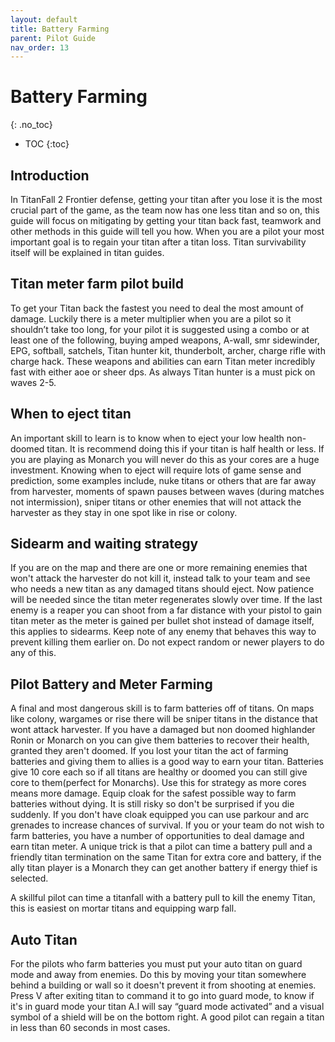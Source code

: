```yaml
---
layout: default
title: Battery Farming
parent: Pilot Guide
nav_order: 13
---
```


# Battery Farming
{: .no_toc}

- TOC
{:toc}

## Introduction

In TitanFall 2 Frontier defense, getting your titan after you lose it is the most crucial part of the game, as the team now has one less titan and so on, this guide will focus on mitigating by getting your titan back fast, teamwork and other methods in this guide will tell you how. When you are a pilot your most important goal is to regain your titan after a titan loss. Titan survivability itself will be explained in titan guides.

## Titan meter farm pilot build

To get your Titan back the fastest you need to deal the most amount of damage. Luckily there is a meter multiplier when you are a pilot so it shouldn’t take too long, for your pilot it is suggested using a combo or at least one of the following, buying amped weapons, A-wall, smr sidewinder, EPG, softball, satchels, Titan hunter kit, thunderbolt, archer, charge rifle with charge hack. These weapons and abilities can earn Titan meter incredibly fast with either aoe or sheer dps. As always Titan hunter is a must pick on waves 2-5.

## When to eject titan

An important skill to learn is to know when to eject your low health non-doomed titan. It is recommend doing this if your titan is half health or less. If you are playing as Monarch you will never do this as your cores are a huge investment. Knowing when to eject will require lots of game sense and prediction, some examples include, nuke titans or others that are far away from harvester, moments of spawn pauses between waves (during matches not intermission), sniper titans or other enemies that will not attack the harvester as they stay in one spot like in rise or colony.

## Sidearm and waiting strategy

If you are on the map and there are one or more remaining enemies that won't attack the harvester do not kill it, instead talk to your team and see who needs a new titan as any damaged titans should eject. Now patience will be needed since the titan meter regenerates slowly over time. If the last enemy is a reaper you can shoot from a far distance with your pistol to gain titan meter as the meter is gained per bullet shot instead of damage itself, this applies to sidearms. Keep note of any enemy that behaves this way to prevent killing them earlier on. Do not expect random or newer players to do any of this.

## Pilot Battery and Meter Farming

A final and most dangerous skill is to farm batteries off of titans. On maps like colony, wargames or rise there will be sniper titans in the distance that wont attack harvester. If you have a damaged but non doomed highlander Ronin or Monarch on you can give them batteries to recover their health, granted they aren't doomed. If you lost your titan the act of farming batteries and giving them to allies is a good way to earn your titan. Batteries give 10 core each so if all titans are healthy or doomed you can still give core to them(perfect for Monarchs). Use this for strategy as more cores means more damage. Equip cloak for the safest possible way to farm batteries without dying. It is still risky so don't be surprised if you die suddenly. If you don't have cloak equipped you can use parkour and arc grenades to increase chances of survival. If you or your team do not wish to farm batteries, you have a number of opportunities to deal damage and earn titan meter. A unique trick is that a pilot can time a battery pull and a friendly titan termination on the same Titan for extra core and battery, if the ally titan player is a Monarch they can get another battery if energy thief is selected.

A skillful pilot can time a titanfall with a battery pull to kill the enemy Titan, this is easiest on mortar titans and equipping warp fall.

## Auto Titan

For the pilots who farm batteries you must put your auto titan on guard mode and away from enemies. Do this by moving your titan somewhere behind a building or wall so it doesn't prevent it from shooting at enemies. Press V after exiting titan to command it to go into guard mode, to know if it's in guard mode your titan A.I will say “guard mode activated” and a visual symbol of a shield will be on the bottom right. A good pilot can regain a titan in less than 60 seconds in most cases.
